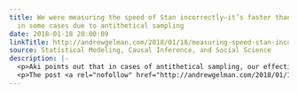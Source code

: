 ```yaml
---
title: We were measuring the speed of Stan incorrectly—it’s faster than we thought
  in some cases due to antithetical sampling
date: 2018-01-18 20:00:09
linkTitle: http://andrewgelman.com/2018/01/18/measuring-speed-stan-incorrectly-faster-thought-cases-due-antithetical-sampling/
source: Statistical Modeling, Causal Inference, and Social Science
description: |-
  <p>Aki points out that in cases of antithetical sampling, our effective sample size calculations were unduly truncated above at the number of iterations. It turns out the effective sample size can be greater than the number of iterations if the draws are anticorrelated. And all we really care about for speed is effective sample size [&#8230;]</p>
  <p>The post <a rel="nofollow" href="http://andrewgelman.com/2018/01/18/measuring-speed-stan-incorrectly-faster-thought-cases-due-antithetical-sampling/
---
```


